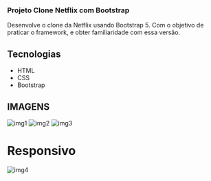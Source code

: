 ### Projeto Clone Netflix com Bootstrap

Desenvolve o clone da Netflix usando Bootstrap 5. Com o objetivo de praticar o framework, e obter familiaridade com essa versão.

## Tecnologias
- HTML
- CSS
- Bootstrap

## IMAGENS

![img1](src/img/img1.png "img1")
![img2](src/img/img2.png "img2")
![img3](src/img/img3.png "img3")

# Responsivo

![img4](src/img/img4.png "img4")

